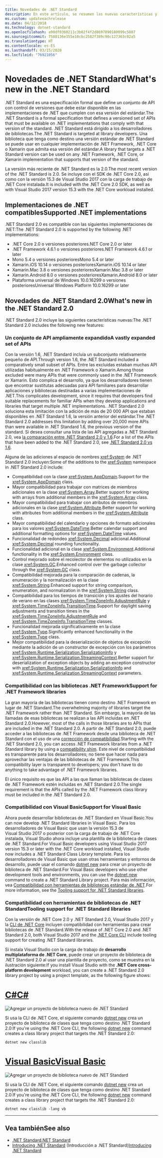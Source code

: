 ```yaml
---
title: Novedades de .NET Standard
description: En este artículo, se resumen las nuevas características y mejoras que se encuentran en cada nueva versión de .NET Standard.
ms.custom: updateeachrelease
ms.date: 04/12/2018
ms.technology: dotnet-standard
ms.openlocfilehash: a90df0360211c3b02f4f2d8697890180099c5807
ms.sourcegitcommit: 7588136e355e10cbc2582f389c90c127363c02a5
ms.translationtype: HT
ms.contentlocale: es-ES
ms.lasthandoff: 03/15/2020
ms.locfileid: "76921056"
---
```

# <a name="whats-new-in-the-net-standard"></a><span data-ttu-id="c5000-103">Novedades de .NET Standard</span><span class="sxs-lookup"><span data-stu-id="c5000-103">What's new in the .NET Standard</span></span>

<span data-ttu-id="c5000-104">.NET Standard es una especificación formal que define un conjunto de API con control de versiones que debe estar disponible en las implementaciones de .NET que cumplen con esa versión del estándar.</span><span class="sxs-lookup"><span data-stu-id="c5000-104">The .NET Standard is a formal specification that defines a versioned set of APIs that must be available on .NET implementations that comply with that version of the standard.</span></span> <span data-ttu-id="c5000-105">.NET Standard está dirigido a los desarrolladores de bibliotecas.</span><span class="sxs-lookup"><span data-stu-id="c5000-105">The .NET Standard is targeted at library developers.</span></span> <span data-ttu-id="c5000-106">Una biblioteca que tenga como destino una versión estándar de .NET Standard se puede usar en cualquier implementación de .NET Framework, .NET Core o Xamarin que admita esa versión del estándar.</span><span class="sxs-lookup"><span data-stu-id="c5000-106">A library that targets a .NET Standard version can be used on any .NET Framework, .NET Core, or Xamarin implementation that supports that version of the standard.</span></span>

<span data-ttu-id="c5000-107">La versión más reciente de .NET Standard es la 2.0.</span><span class="sxs-lookup"><span data-stu-id="c5000-107">The most recent version of the .NET Standard is 2.0.</span></span> <span data-ttu-id="c5000-108">Se incluye con el SDK de .NET Core 2.0, así como con la versión 15.3 de Visual Studio 2017 con la carga de trabajo de .NET Core instalada.</span><span class="sxs-lookup"><span data-stu-id="c5000-108">It is included with the .NET Core 2.0 SDK, as well as with Visual Studio 2017 version 15.3 with the .NET Core workload installed.</span></span>

## <a name="supported-net-implementations"></a><span data-ttu-id="c5000-109">Implementaciones de .NET compatibles</span><span class="sxs-lookup"><span data-stu-id="c5000-109">Supported .NET implementations</span></span>

<span data-ttu-id="c5000-110">.NET Standard 2.0 es compatible con las siguientes implementaciones de .NET:</span><span class="sxs-lookup"><span data-stu-id="c5000-110">The .NET Standard 2.0 is supported by the following .NET implementations:</span></span>

- <span data-ttu-id="c5000-111">.NET Core 2.0 o versiones posteriores</span><span class="sxs-lookup"><span data-stu-id="c5000-111">.NET Core 2.0 or later</span></span>
- <span data-ttu-id="c5000-112">.NET Framework 4.6.1 o versiones posteriores</span><span class="sxs-lookup"><span data-stu-id="c5000-112">.NET Framework 4.6.1 or later</span></span>
- <span data-ttu-id="c5000-113">Mono 5.4 o versiones posteriores</span><span class="sxs-lookup"><span data-stu-id="c5000-113">Mono 5.4 or later</span></span>
- <span data-ttu-id="c5000-114">Xamarin.iOS 10.14 o versiones posteriores</span><span class="sxs-lookup"><span data-stu-id="c5000-114">Xamarin.iOS 10.14 or later</span></span>
- <span data-ttu-id="c5000-115">Xamarin.Mac 3.8 o versiones posteriores</span><span class="sxs-lookup"><span data-stu-id="c5000-115">Xamarin.Mac 3.8 or later</span></span>
- <span data-ttu-id="c5000-116">Xamarin.Android 8.0 o versiones posteriores</span><span class="sxs-lookup"><span data-stu-id="c5000-116">Xamarin.Android 8.0 or later</span></span>
- <span data-ttu-id="c5000-117">Plataforma universal de Windows 10.0.16299 o versiones posteriores</span><span class="sxs-lookup"><span data-stu-id="c5000-117">Universal Windows Platform 10.0.16299 or later</span></span>

## <a name="whats-new-in-the-net-standard-20"></a><span data-ttu-id="c5000-118">Novedades de .NET Standard 2.0</span><span class="sxs-lookup"><span data-stu-id="c5000-118">What's new in the .NET Standard 2.0</span></span>

<span data-ttu-id="c5000-119">.NET Standard 2.0 incluye las siguientes características nuevas:</span><span class="sxs-lookup"><span data-stu-id="c5000-119">The .NET Standard 2.0 includes the following new features:</span></span>

### <a name="a-vastly-expanded-set-of-apis"></a><span data-ttu-id="c5000-120">Un conjunto de API ampliamente expandido</span><span class="sxs-lookup"><span data-stu-id="c5000-120">A vastly expanded set of APIs</span></span>

<span data-ttu-id="c5000-121">Con la versión 1.6, .NET Standard incluía un subconjunto relativamente pequeño de API.</span><span class="sxs-lookup"><span data-stu-id="c5000-121">Through version 1.6, the .NET Standard included a comparatively small subset of APIs.</span></span> <span data-ttu-id="c5000-122">Entre las excluidas estaban muchas API utilizadas habitualmente en .NET Framework o Xamarin.</span><span class="sxs-lookup"><span data-stu-id="c5000-122">Among those excluded were many APIs that were commonly used in the .NET Framework or Xamarin.</span></span> <span data-ttu-id="c5000-123">Esto complica el desarrollo, ya que los desarrolladores tienen que encontrar sustitutas adecuadas para API familiares para desarrollar aplicaciones y bibliotecas destinadas a varias implementaciones de .NET.</span><span class="sxs-lookup"><span data-stu-id="c5000-123">This complicates development, since it requires that developers find suitable replacements for familiar APIs when they develop applications and libraries that target multiple .NET implementations.</span></span> <span data-ttu-id="c5000-124">.NET Standard 2.0 soluciona esta limitación con la adición de más de 20 000 API que estaban disponibles en .NET Standard 1.6, la versión anterior del estándar.</span><span class="sxs-lookup"><span data-stu-id="c5000-124">The .NET Standard 2.0 addresses this limitation by adding over 20,000 more APIs than were available in .NET Standard 1.6, the previous version of the standard.</span></span> <span data-ttu-id="c5000-125">Si desea consultar una lista de las API agregadas a .NET Standard 2.0, vea [la comparación entre .NET Standard 2.0 y 1.6](https://raw.githubusercontent.com/dotnet/standard/master/docs/versions/netstandard2.0_diff.md).</span><span class="sxs-lookup"><span data-stu-id="c5000-125">For a list of the APIs that have been added to the .NET Standard 2.0, see [.NET Standard 2.0 vs 1.6](https://raw.githubusercontent.com/dotnet/standard/master/docs/versions/netstandard2.0_diff.md).</span></span>

<span data-ttu-id="c5000-126">Alguna de las adiciones al espacio de nombres <xref:System> de .NET Standard 2.0 incluyen:</span><span class="sxs-lookup"><span data-stu-id="c5000-126">Some of the additions to the <xref:System> namespace in .NET Standard 2.0 include:</span></span>

- <span data-ttu-id="c5000-127">Compatibilidad con la clase <xref:System.AppDomain>.</span><span class="sxs-lookup"><span data-stu-id="c5000-127">Support for the <xref:System.AppDomain> class.</span></span>
- <span data-ttu-id="c5000-128">Mayor compatibilidad para trabajar con matrices de miembros adicionales en la clase <xref:System.Array>.</span><span class="sxs-lookup"><span data-stu-id="c5000-128">Better support for working with arrays from additional members in the <xref:System.Array> class.</span></span>
- <span data-ttu-id="c5000-129">Mayor compatibilidad para trabajar con atributos de miembros adicionales en la clase <xref:System.Attribute>.</span><span class="sxs-lookup"><span data-stu-id="c5000-129">Better support for working with attributes from additional members in the <xref:System.Attribute> class.</span></span>
- <span data-ttu-id="c5000-130">Mayor compatibilidad del calendario y opciones de formato adicionales para los valores <xref:System.DateTime>.</span><span class="sxs-lookup"><span data-stu-id="c5000-130">Better calendar support and additional formatting options for <xref:System.DateTime> values.</span></span>
- <span data-ttu-id="c5000-131">Funcionalidad de redondeo <xref:System.Decimal> adicional.</span><span class="sxs-lookup"><span data-stu-id="c5000-131">Additional <xref:System.Decimal> rounding functionality.</span></span>
- <span data-ttu-id="c5000-132">Funcionalidad adicional en la clase <xref:System.Environment>.</span><span class="sxs-lookup"><span data-stu-id="c5000-132">Additional functionality in the <xref:System.Environment> class.</span></span>
- <span data-ttu-id="c5000-133">Control mejorado sobre el recolector de elementos no utilizados en la clase <xref:System.GC>.</span><span class="sxs-lookup"><span data-stu-id="c5000-133">Enhanced control over the garbage collector through the <xref:System.GC> class.</span></span>
- <span data-ttu-id="c5000-134">Compatibilidad mejorada para la comparación de cadenas, la enumeración y la normalización en la clase <xref:System.String>.</span><span class="sxs-lookup"><span data-stu-id="c5000-134">Enhanced support for string comparison, enumeration, and normalization in the <xref:System.String> class.</span></span>
- <span data-ttu-id="c5000-135">Compatibilidad para los tiempos de transición y los ajustes del horario de verano en las clases <xref:System.TimeZoneInfo.AdjustmentRule> y <xref:System.TimeZoneInfo.TransitionTime>.</span><span class="sxs-lookup"><span data-stu-id="c5000-135">Support for daylight saving adjustments and transition times in the <xref:System.TimeZoneInfo.AdjustmentRule> and <xref:System.TimeZoneInfo.TransitionTime> classes.</span></span>
- <span data-ttu-id="c5000-136">Funcionalidad mejorada significativamente en la clase <xref:System.Type>.</span><span class="sxs-lookup"><span data-stu-id="c5000-136">Significantly enhanced functionality in the <xref:System.Type> class.</span></span>
- <span data-ttu-id="c5000-137">Mejor compatibilidad para la deserialización de objetos de excepción mediante la adición de un constructor de excepción con los parámetros <xref:System.Runtime.Serialization.SerializationInfo> y <xref:System.Runtime.Serialization.StreamingContext>.</span><span class="sxs-lookup"><span data-stu-id="c5000-137">Better support for deserialization of exception objects by adding an exception constructor with <xref:System.Runtime.Serialization.SerializationInfo> and <xref:System.Runtime.Serialization.StreamingContext> parameters.</span></span>

### <a name="support-for-net-framework-libraries"></a><span data-ttu-id="c5000-138">Compatibilidad con las bibliotecas .NET Framework</span><span class="sxs-lookup"><span data-stu-id="c5000-138">Support for .NET Framework libraries</span></span>

<span data-ttu-id="c5000-139">La gran mayoría de las bibliotecas tienen como destino .NET Framework en lugar de .NET Standard.</span><span class="sxs-lookup"><span data-stu-id="c5000-139">The overwhelming majority of libraries target the .NET Framework rather than .NET Standard.</span></span> <span data-ttu-id="c5000-140">Sin embargo, la mayoría de las llamadas de esas bibliotecas se realizan a las API incluidas en .NET Standard 2.0.</span><span class="sxs-lookup"><span data-stu-id="c5000-140">However, most of the calls in those libraries are to APIs that are included in the .NET Standard 2.0.</span></span> <span data-ttu-id="c5000-141">A partir de .NET Standard 2.0, puede acceder a las bibliotecas de .NET Framework desde una biblioteca de .NET Standard con el uso de una [corrección de compatibilidad](https://github.com/dotnet/standard/blob/master/docs/planning/netstandard-2.0/README.md#assembly-unification).</span><span class="sxs-lookup"><span data-stu-id="c5000-141">Starting with the .NET Standard 2.0, you can access .NET Framework libraries from a .NET Standard library by using a [compatibility shim](https://github.com/dotnet/standard/blob/master/docs/planning/netstandard-2.0/README.md#assembly-unification).</span></span> <span data-ttu-id="c5000-142">Este nivel de compatibilidad es transparente para los desarrolladores; no tiene que hacer nada para aprovechar las ventajas de las bibliotecas de .NET Framework.</span><span class="sxs-lookup"><span data-stu-id="c5000-142">This compatibility layer is transparent to developers; you don't have to do anything to take advantage of .NET Framework libraries.</span></span>

<span data-ttu-id="c5000-143">El único requisito es que las API a las que llaman las bibliotecas de clases de .NET Framework estén incluidas en .NET Standard 2.0.</span><span class="sxs-lookup"><span data-stu-id="c5000-143">The single requirement is that the APIs called by the .NET Framework class library must be included in the .NET Standard 2.0.</span></span>

### <a name="support-for-visual-basic"></a><span data-ttu-id="c5000-144">Compatibilidad con Visual Basic</span><span class="sxs-lookup"><span data-stu-id="c5000-144">Support for Visual Basic</span></span>

<span data-ttu-id="c5000-145">Ahora puede desarrollar bibliotecas de .NET Standard en Visual Basic.</span><span class="sxs-lookup"><span data-stu-id="c5000-145">You can now develop .NET Standard libraries in Visual Basic.</span></span> <span data-ttu-id="c5000-146">Para los desarrolladores de Visual Basic que usan la versión 15.3 de Visual Studio 2017 o posterior con la carga de trabajo de .NET Core instalada, Visual Studio ahora incluye una plantilla de la biblioteca de clases de .NET Standard.</span><span class="sxs-lookup"><span data-stu-id="c5000-146">For Visual Basic developers using Visual Studio 2017 version 15.3 or later with the .NET Core workload installed, Visual Studio now includes a .NET Standard Class Library template.</span></span> <span data-ttu-id="c5000-147">Para los desarrolladores de Visual Basic que usan otras herramientas y entornos de desarrollo, puede usar el comando [dotnet new](../../core/tools/dotnet-new.md) para crear un proyecto de biblioteca de .NET Standard.</span><span class="sxs-lookup"><span data-stu-id="c5000-147">For Visual Basic developers who use other development tools and environments, you can use the [dotnet new](../../core/tools/dotnet-new.md) command to create a .NET Standard Library project.</span></span> <span data-ttu-id="c5000-148">Para más información, vea [Compatibilidad con herramientas de bibliotecas estándar de .NET](#tooling-support-for-net-standard-libraries).</span><span class="sxs-lookup"><span data-stu-id="c5000-148">For more information, see the [Tooling support for .NET Standard libraries](#tooling-support-for-net-standard-libraries).</span></span>

### <a name="tooling-support-for-net-standard-libraries"></a><span data-ttu-id="c5000-149">Compatibilidad con herramientas de bibliotecas de .NET Standard</span><span class="sxs-lookup"><span data-stu-id="c5000-149">Tooling support for .NET Standard libraries</span></span>

<span data-ttu-id="c5000-150">Con la versión de .NET Core 2.0 y .NET Standard 2.0, Visual Studio 2017 y la [CLI de .NET Core](../../core/tools/index.md) incluyen compatibilidad con herramientas para crear bibliotecas de .NET Standard.</span><span class="sxs-lookup"><span data-stu-id="c5000-150">With the release of .NET Core 2.0 and .NET Standard 2.0, both Visual Studio 2017 and the [.NET Core CLI](../../core/tools/index.md) include tooling support for creating .NET Standard libraries.</span></span>

<span data-ttu-id="c5000-151">Si instala Visual Studio con la carga de trabajo de **desarrollo multiplataforma de .NET Core**, puede crear un proyecto de biblioteca de .NET Standard 2.0 al usar una plantilla de proyecto, como se muestra en la ilustración siguiente:</span><span class="sxs-lookup"><span data-stu-id="c5000-151">If you install Visual Studio with the **.NET Core cross-platform development** workload, you can create a .NET Standard 2.0 library project by using a project template, as the following figure shows:</span></span>

<!-- markdownlint-disable MD025 -->

# <a name="c"></a>[<span data-ttu-id="c5000-152">C#</span><span class="sxs-lookup"><span data-stu-id="c5000-152">C#</span></span>](#tab/csharp)

![Agregar un proyecto de biblioteca nuevo de .NET Standard](./media/std-project-cs.png)

<span data-ttu-id="c5000-154">Si usa la CLI de .NET Core, el siguiente comando [dotnet new](../../core/tools/dotnet-new.md) crea un proyecto de biblioteca de clases que tenga como destino .NET Standard 2.0:</span><span class="sxs-lookup"><span data-stu-id="c5000-154">If you're using the .NET Core CLI, the following [dotnet new](../../core/tools/dotnet-new.md) command creates a class library project that targets the .NET Standard 2.0:</span></span>

```dotnetcli
dotnet new classlib
```

# <a name="visual-basic"></a>[<span data-ttu-id="c5000-155">Visual Basic</span><span class="sxs-lookup"><span data-stu-id="c5000-155">Visual Basic</span></span>](#tab/vb)

![Agregar un proyecto de biblioteca nuevo de .NET Standard](./media/std-project-vb.png)

<span data-ttu-id="c5000-157">Si usa la CLI de .NET Core, el siguiente comando [dotnet new](../../core/tools/dotnet-new.md) crea un proyecto de biblioteca de clases que tenga como destino .NET Standard 2.0:</span><span class="sxs-lookup"><span data-stu-id="c5000-157">If you're using the .NET Core CLI, the following [dotnet new](../../core/tools/dotnet-new.md) command creates a class library project that targets the .NET Standard 2.0:</span></span>

```dotnetcli
dotnet new classlib -lang vb
```

---

## <a name="see-also"></a><span data-ttu-id="c5000-158">Vea también</span><span class="sxs-lookup"><span data-stu-id="c5000-158">See also</span></span>

- [<span data-ttu-id="c5000-159">.NET Standard</span><span class="sxs-lookup"><span data-stu-id="c5000-159">.NET Standard</span></span>](../net-standard.md)
- <span data-ttu-id="c5000-160">[Introducing .NET Standard](https://devblogs.microsoft.com/dotnet/introducing-net-standard/) (Introducción a .NET Standard)</span><span class="sxs-lookup"><span data-stu-id="c5000-160">[Introducing .NET Standard](https://devblogs.microsoft.com/dotnet/introducing-net-standard/)</span></span>
